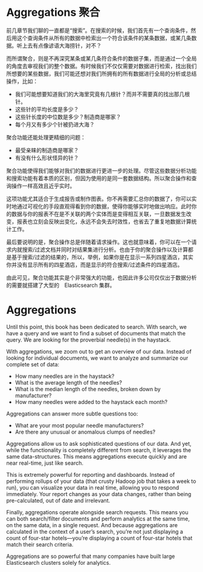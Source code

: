 # Aggregations 聚合

前几章节我们聊的一直都是“搜索”。在搜索的时候，我们首先有一个查询条件，然后用这个查询条件从所有的数据中检索出一个符合该条件的某条数据，或某几条数据。听上去有点像谚语大海捞针，对不？

而所谓聚合，则是不再深究某条或某几条符合条件的数据子集，而是通过一个全局的角度去审视我们的整个数据。有时候我们不仅仅需要对数据进行检索，找出我们所想要的某些数据，我们可能还想对我们所拥有的所有数据进行全局的分析或总结操作，比如：

* 我们可能想要知道我们的大海里究竟有几根针？而并不需要真的找出那几根针。
* 这些针的平均长度是多少？
* 这些针长度的中位数是多少？制造商是哪家？
* 每个月又有多少个针被扔进大海？

聚合功能还能处理更精细的问题：

* 最受亲睐的制造商是哪家？
* 有没有什么形状怪异的针？

聚合功能使得我们能够对我们的数据进行更进一步的处理。尽管这些数据分析功能和搜索功能有着本质的区别，但因为使用的是同一套数据结构。所以聚合操作和查询操作一样高效且近乎实时。

这项功能尤其适合于生成报告或制作图表。你不再需要汇总你的数据了，你可以实时地通过可视化的手段直观得看到你的数据，使得你能够实时地做出响应。此时你的数据与你的报表不在是不关联的两个实体而是变得相互关联，一旦数据发生改变，报表也立刻会反映出变化，永远不会失去时效性，也省去了重复地数据计算统计工作。

最后要说明的是，聚合操作总是伴随着请求操作。这也就意味着，你可以在一个请求内就搜索/过滤文档并同时对结果集进行分析。也由于你的聚合操作以及计算都是基于搜索/过滤的结果的，所以，举例，如果你是在显示一系列四星酒店，其实你并没有显示所有的四星酒店，而是显示的符合搜索/过滤条件的四星酒店。

由此可见，聚合功能其实是个非常强大的功能，也因此许多公司仅仅出于数据分析的需要就搭建了大型的　Elasticsearch 集群。

# Aggregations

Until this point, this book has been dedicated to search. With search, we have a query and we want to find a subset of documents that match the query. We are looking for the proverbial needle(s) in the haystack.

With aggregations, we zoom out to get an overview of our data. Instead of looking for individual documents, we want to analyze and summarize our complete set of data:

* How many needles are in the haystack?
* What is the average length of the needles?
* What is the median length of the needles, broken down by manufacturer?
* How many needles were added to the haystack each month?

Aggregations can answer more subtle questions too:

* What are your most popular needle manufacturers?
* Are there any unusual or anomalous clumps of needles?

Aggregations allow us to ask sophisticated questions of our data. And yet, while the functionality is completely different from search, it leverages the same data-structures. This means aggregations execute quickly and are near real-time, just like search.

This is extremely powerful for reporting and dashboards. Instead of performing rollups of your data (that crusty Hadoop job that takes a week to run), you can visualize your data in real time, allowing you to respond immediately. Your report changes as your data changes, rather than being pre-calculated, out of date and irrelevant.

Finally, aggregations operate alongside search requests. This means you can both search/filter documents and perform analytics at the same time, on the same data, in a single request. And because aggregations are calculated in the context of a user’s search, you’re not just displaying a count of four-star hotels—you’re displaying a count of four-star hotels that match their search criteria.

Aggregations are so powerful that many companies have built large Elasticsearch clusters solely for analytics.